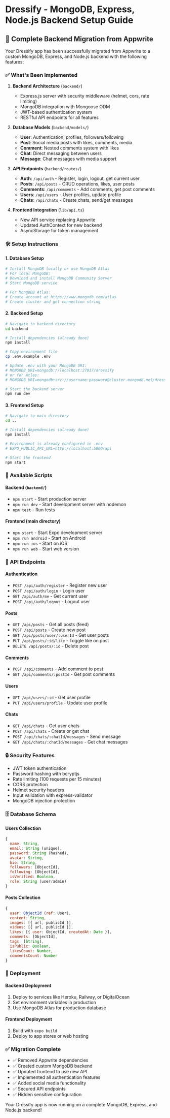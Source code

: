 # Dressify - MongoDB, Express, Node.js Backend Setup Guide

## 🚀 Complete Backend Migration from Appwrite

Your Dressify app has been successfully migrated from Appwrite to a custom MongoDB, Express, and Node.js backend with the following features:

### ✅ What's Been Implemented

1. **Backend Architecture** (`backend/`)
   - Express.js server with security middleware (helmet, cors, rate limiting)
   - MongoDB integration with Mongoose ODM
   - JWT-based authentication system
   - RESTful API endpoints for all features

2. **Database Models** (`backend/models/`)
   - **User**: Authentication, profiles, followers/following
   - **Post**: Social media posts with likes, comments, media
   - **Comment**: Nested comments system with likes
   - **Chat**: Direct messaging between users
   - **Message**: Chat messages with media support

3. **API Endpoints** (`backend/routes/`)
   - **Auth**: `/api/auth` - Register, login, logout, get current user
   - **Posts**: `/api/posts` - CRUD operations, likes, user posts
   - **Comments**: `/api/comments` - Add comments, get post comments
   - **Users**: `/api/users` - User profiles, update profile
   - **Chats**: `/api/chats` - Create chats, send/get messages

4. **Frontend Integration** (`lib/api.ts`)
   - New API service replacing Appwrite
   - Updated AuthContext for new backend
   - AsyncStorage for token management

### 🛠️ Setup Instructions

#### 1. Database Setup
```bash
# Install MongoDB locally or use MongoDB Atlas
# For local MongoDB:
# Download and install MongoDB Community Server
# Start MongoDB service

# For MongoDB Atlas:
# Create account at https://www.mongodb.com/atlas
# Create cluster and get connection string
```

#### 2. Backend Setup
```bash
# Navigate to backend directory
cd backend

# Install dependencies (already done)
npm install

# Copy environment file
cp .env.example .env

# Update .env with your MongoDB URI:
# MONGODB_URI=mongodb://localhost:27017/dressify
# or for Atlas:
# MONGODB_URI=mongodb+srv://username:password@cluster.mongodb.net/dressify

# Start the backend server
npm run dev
```

#### 3. Frontend Setup
```bash
# Navigate to main directory
cd ..

# Install dependencies (already done)
npm install

# Environment is already configured in .env
# EXPO_PUBLIC_API_URL=http://localhost:5000/api

# Start the frontend
npm start
```

### 🔧 Available Scripts

#### Backend (`backend/`)
- `npm start` - Start production server
- `npm run dev` - Start development server with nodemon
- `npm test` - Run tests

#### Frontend (main directory)
- `npm start` - Start Expo development server
- `npm run android` - Start on Android
- `npm run ios` - Start on iOS
- `npm run web` - Start web version

### 📡 API Endpoints

#### Authentication
- `POST /api/auth/register` - Register new user
- `POST /api/auth/login` - Login user
- `GET /api/auth/me` - Get current user
- `POST /api/auth/logout` - Logout user

#### Posts
- `GET /api/posts` - Get all posts (feed)
- `POST /api/posts` - Create new post
- `GET /api/posts/user/:userId` - Get user posts
- `PUT /api/posts/:id/like` - Toggle like on post
- `DELETE /api/posts/:id` - Delete post

#### Comments
- `POST /api/comments` - Add comment to post
- `GET /api/comments/:postId` - Get post comments

#### Users
- `GET /api/users/:id` - Get user profile
- `PUT /api/users/profile` - Update user profile

#### Chats
- `GET /api/chats` - Get user chats
- `POST /api/chats` - Create or get chat
- `POST /api/chats/:chatId/messages` - Send message
- `GET /api/chats/:chatId/messages` - Get chat messages

### 🔒 Security Features

- JWT token authentication
- Password hashing with bcryptjs
- Rate limiting (100 requests per 15 minutes)
- CORS protection
- Helmet security headers
- Input validation with express-validator
- MongoDB injection protection

### 🗄️ Database Schema

#### Users Collection
```javascript
{
  name: String,
  email: String (unique),
  password: String (hashed),
  avatar: String,
  bio: String,
  followers: [ObjectId],
  following: [ObjectId],
  isVerified: Boolean,
  role: String (user/admin)
}
```

#### Posts Collection
```javascript
{
  user: ObjectId (ref: User),
  content: String,
  images: [{ url, publicId }],
  videos: [{ url, publicId }],
  likes: [{ user: ObjectId, createdAt: Date }],
  comments: [ObjectId],
  tags: [String],
  isPublic: Boolean,
  likesCount: Number,
  commentsCount: Number
}
```

### 🚀 Deployment

#### Backend Deployment
1. Deploy to services like Heroku, Railway, or DigitalOcean
2. Set environment variables in production
3. Use MongoDB Atlas for production database

#### Frontend Deployment
1. Build with `expo build`
2. Deploy to app stores or web hosting

### ✅ Migration Complete

- ✅ Removed Appwrite dependencies
- ✅ Created custom MongoDB backend
- ✅ Updated frontend to use new API
- ✅ Implemented all authentication features
- ✅ Added social media functionality
- ✅ Secured API endpoints
- ✅ Hidden sensitive configuration

Your Dressify app is now running on a complete MongoDB, Express, and Node.js backend!
